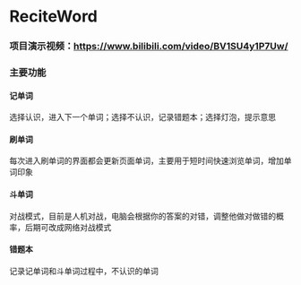 # ReciteWord
### 项目演示视频：https://www.bilibili.com/video/BV1SU4y1P7Uw/
### 主要功能
#### 记单词
  选择认识，进入下一个单词；选择不认识，记录错题本；选择灯泡，提示意思
#### 刷单词
  每次进入刷单词的界面都会更新页面单词，主要用于短时间快速浏览单词，增加单词印象
#### 斗单词
  对战模式，目前是人机对战，电脑会根据你的答案的对错，调整他做对做错的概率，后期可改成网络对战模式
#### 错题本
  记录记单词和斗单词过程中，不认识的单词
